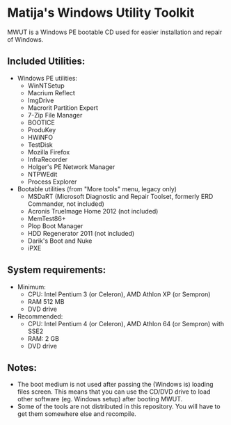 # Matija's Windows Utility Toolkit
MWUT is a Windows PE bootable CD used for easier installation and repair of Windows.

## Included Utilities:
  - Windows PE utilities:
	- WinNTSetup
	- Macrium Reflect
	- ImgDrive
	- Macrorit Partition Expert
	- 7-Zip File Manager
	- BOOTICE
	- ProduKey
	- HWiNFO
	- TestDisk
	- Mozilla Firefox
	- InfraRecorder
	- Holger's PE Network Manager
	- NTPWEdit
	- Process Explorer
  - Bootable utilities (from "More tools" menu, legacy only)
	- MSDaRT (Microsoft Diagnostic and Repair Toolset, formerly ERD Commander, not included)
	- Acronis TrueImage Home 2012 (not included)
	- MemTest86+
	- Plop Boot Manager
	- HDD Regenerator 2011 (not included)
	- Darik's Boot and Nuke
	- iPXE

## System requirements:
  - Minimum:
    - CPU: Intel Pentium 3 (or Celeron), AMD Athlon XP (or Sempron)
	- RAM 512 MB
	- DVD drive
  - Recommended:
	- CPU: Intel Pentium 4 (or Celeron), AMD Athlon 64 (or Sempron) with SSE2
	- RAM: 2 GB
	- DVD drive
	
## Notes:
  - The boot medium is not used after passing the (Windows is) loading files screen. This means that you can use the CD/DVD drive to load other software (eg. Windows setup) after booting MWUT.
  - Some of the tools are not distributed in this repository. You will have to get them somewhere else and recompile.